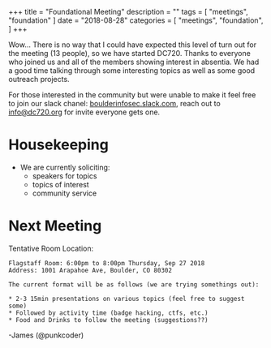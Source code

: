 +++
title = "Foundational Meeting"
description = ""
tags = [
    "meetings",
    "foundation"
]
date = "2018-08-28"
categories = [
    "meetings",
    "foundation",
]
+++

Wow... There is no way that I could have expected this level of turn out for the
meeting (13 people), so we have started DC720. Thanks to everyone who joined us
and all of the members showing interest in absentia.  We had a good time talking
through some interesting topics as well as some good outreach projects.

For those interested in the community but were unable to make it feel free to
join our slack chanel:
[boulderinfosec.slack.com](http://boulderinfosec.slack.com), reach out to
info@dc720.org for invite everyone gets one.

# Housekeeping

- We are currently soliciting:
  - speakers for topics
  - topics of interest
  - community service

# Next Meeting

Tentative Room Location: 

```
Flagstaff Room: 6:00pm to 8:00pm Thursday, Sep 27 2018
Address: 1001 Arapahoe Ave, Boulder, CO 80302

The current format will be as follows (we are trying somethings out):

* 2-3 15min presentations on various topics (feel free to suggest some)
* Followed by activity time (badge hacking, ctfs, etc.)
* Food and Drinks to follow the meeting (suggestions??)
```

-James (@punkcoder)